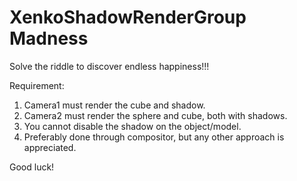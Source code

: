 # XenkoShadowRenderGroup Madness
Solve the riddle to discover endless happiness!!!

Requirement: 
1) Camera1 must render the cube and shadow.
2) Camera2 must render the sphere and cube, both with shadows.
3) You cannot disable the shadow on the object/model.
4) Preferably done through compositor, but any other approach is appreciated.

Good luck!

